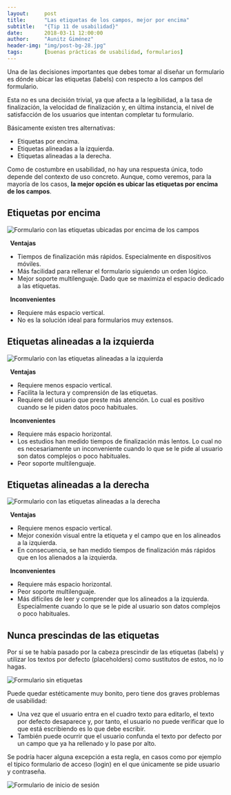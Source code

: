 ```yaml
---
layout:     post
title:      "Las etiquetas de los campos, mejor por encima"
subtitle:   "{Tip 11 de usabilidad}"
date:       2018-03-11 12:00:00
author:     "Aunitz Giménez"
header-img: "img/post-bg-28.jpg"
tags:       [buenas prácticas de usabilidad, formularios]
---
```


<p>Una de las decisiones importantes que debes tomar al diseñar un formulario es dónde ubicar las etiquetas (labels) con respecto a los campos del formulario.</p>

<p>Esta no es una decisión trivial, ya que afecta a la legibilidad, a la tasa de finalización, la velocidad de finalización y, en última instancia, el nivel de satisfacción de los usuarios que intentan completar tu formulario.</p>

<p>Básicamente existen tres alternativas:</p>
<ul>
	<li>Etiquetas por encima.</li>
	<li>Etiquetas alineadas a la izquierda.</li>
	<li>Etiquetas alineadas a la derecha.</li>
</ul>

<p>Como de costumbre en usabilidad, no hay una respuesta única, todo depende del contexto de uso concreto. Aunque, como veremos, para la mayoría de los casos, <strong>la mejor opción es ubicar las etiquetas por encima de los campos</strong>.</p>

<h2>Etiquetas por encima</h2>

<p><img src="{{ site.baseurl }}/img/tip-11-etiquetas-por-encima.png" alt="Formulario con las etiquetas ubicadas por encima de los campos"></p>

<div class="row">
    <div class="col-sm-6">
        <strong class="text-success"><span class="glyphicon glyphicon-ok" aria-hidden="true"></span>&nbsp;&nbsp;Ventajas</strong>
        <ul>
            <li>Tiempos de finalización más rápidos. Especialmente en dispositivos móviles.</li>
            <li>Más facilidad para rellenar el formulario siguiendo un orden lógico.</li>
            <li>Mejor soporte multilenguaje. Dado que se maximiza el espacio dedicado a las etiquetas.</li>
        </ul>
    </div>
    <div class="col-sm-6">
        <strong class="text-danger"><span class="glyphicon glyphicon-remove" aria-hidden="true"></span>&nbsp;&nbsp;Inconvenientes</strong>
        <ul>
            <li>Requiere más espacio vertical.</li>
            <li>No es la solución ideal para formularios muy extensos.</li>
        </ul>
    </div>
</div>

<h2>Etiquetas alineadas a la izquierda</h2>

<p><img src="{{ site.baseurl }}/img/tip-11-etiquetas-alineadas-izquierda.png" alt="Formulario con las etiquetas alineadas a la izquierda"></p>

<div class="row">
    <div class="col-sm-6">
        <strong class="text-success"><span class="glyphicon glyphicon-ok" aria-hidden="true"></span>&nbsp;&nbsp;Ventajas</strong>
        <ul>
            <li>Requiere menos espacio vertical.</li>
            <li>Facilita la lectura y comprensión de las etiquetas.</li>
            <li>Requiere del usuario que preste más atención. Lo cual es positivo cuando se le piden datos poco habituales.</li>
        </ul>
    </div>
    <div class="col-sm-6">
        <strong class="text-danger"><span class="glyphicon glyphicon-remove" aria-hidden="true"></span>&nbsp;&nbsp;Inconvenientes</strong>
        <ul>
            <li>Requiere más espacio horizontal.</li>
            <li>Los estudios han medido tiempos de finalización más lentos. Lo cual no es necesariamente un inconveniente cuando lo que se le pide al usuario son datos complejos o poco habituales.</li>
            <li>Peor soporte multilenguaje.</li>
        </ul>
    </div>
</div>

<h2>Etiquetas alineadas a la derecha</h2>

<p><img src="{{ site.baseurl }}/img/tip-11-etiquetas-alineadas-derecha.png" alt="Formulario con las etiquetas alineadas a la derecha"></p>

<div class="row">
    <div class="col-sm-6">
        <strong class="text-success"><span class="glyphicon glyphicon-ok" aria-hidden="true"></span>&nbsp;&nbsp;Ventajas</strong>
        <ul>
            <li>Requiere menos espacio vertical.</li>
            <li>Mejor conexión visual entre la etiqueta y el campo que en los alineados a la izquierda.</li>
            <li>En consecuencia, se han medido tiempos de finalización más rápidos que en los alienados a la izquierda.</li>
        </ul>
    </div>
    <div class="col-sm-6">
        <strong class="text-danger"><span class="glyphicon glyphicon-remove" aria-hidden="true"></span>&nbsp;&nbsp;Inconvenientes</strong>
        <ul>
            <li>Requiere más espacio horizontal.</li>
            <li>Peor soporte multilenguaje.</li>
            <li>Más difíciles de leer y comprender que los alineados a la izquierda. Especialmente cuando lo que se le pide al usuario son datos complejos o poco habituales.</li>
        </ul>
    </div>
</div>

<h2>Nunca prescindas de las etiquetas</h2>

<p>Por si se te había pasado por la cabeza prescindir de las etiquetas (labels) y utilizar los textos por defecto (placeholders) como sustitutos de estos, no lo hagas.</p>

<p><img src="{{ site.baseurl }}/img/tip-11-inputs-sin-labels.png" alt="Formulario sin etiquetas"></p>

<p>Puede quedar estéticamente muy bonito, pero tiene dos graves problemas de usabilidad:</p>
<ul>
	<li>Una vez que el usuario entra en el cuadro texto para editarlo, el texto por defecto desaparece y, por tanto, el usuario no puede verificar que lo que está escribiendo es lo que debe escribir.</li>
	<li>También puede ocurrir que el usuario confunda el texto por defecto por un campo que ya ha rellenado y lo pase por alto.</li>
</ul>

<p>Se podría hacer alguna excepción a esta regla, en casos como por ejemplo el típico formulario de acceso (login) en el que únicamente se pide usuario y contraseña.</p>

<p><img src="{{ site.baseurl }}/img/tip-11-iniciar-sesion.png" alt="Formulario de inicio de sesión"></p>
